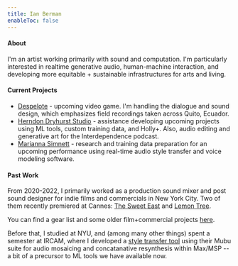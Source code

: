 ```yaml
---
title: Ian Berman
enableToc: false
---
```


#### About
I'm an artist working primarily with sound and computation. I'm particularly interested in realtime generative audio, human-machine interaction, and developing more equitable + sustainable infrastructures for arts and living.

#### Current Projects
- [Despelote](https://despelotegame.com) - upcoming video game. I'm handling the dialogue and sound design, which emphasizes field recordings taken across Quito, Ecuador.
- [Herndon Dryhurst Studio](https://herndondryhurst.studio/) - assistance developing upcoming projects using ML tools, custom training data, and Holly+. Also, audio editing and generative art for the Interdependence podcast.
- [Marianna Simnett](https://mariannasimnett.com/) - research and training data preparation for an upcoming performance using real-time audio style transfer and voice modeling software. 

#### Past Work
From 2020-2022, I primarily worked as a production sound mixer and post sound designer for indie films and commercials in New York City. Two of them recently premiered at Cannes: [The Sweet East](https://www.quinzaine-cineastes.fr/en/film/the-sweet-east) and [Lemon Tree](https://www.quinzaine-cineastes.fr/en/film/lemon-tree).

You can find a gear list and some older film+commercial projects [here](./filmsound).

Before that, I studied at NYU, and (among many other things) spent a semester at IRCAM, where I developed a [style transfer tool](https://github.com/ianberman/In-The-Style-Of...) using their Mubu suite for audio mosaicing and concatanative resynthesis within Max/MSP -- a bit of a precursor to ML tools we have available now.